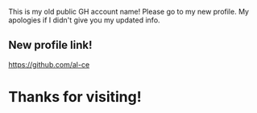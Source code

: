 This is my old public GH account name! Please go to my new profile. My apologies if I didn't give you my updated info.

## New profile link! 

https://github.com/al-ce

# Thanks for visiting!

